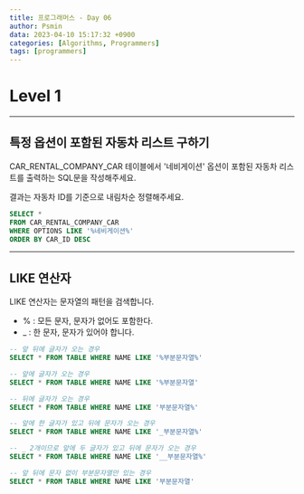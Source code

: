 ```yaml
---
title: 프로그래머스 - Day 06
author: Psmin
data: 2023-04-10 15:17:32 +0900
categories: [Algorithms, Programmers]
tags: [programmers]
---
```


# Level 1

---

## 특정 옵션이 포함된 자동차 리스트 구하기

CAR_RENTAL_COMPANY_CAR 테이블에서 '네비게이션' 옵션이 포함된 자동차 리스트를 출력하는 SQL문을 작성해주세요.

결과는 자동차 ID를 기준으로 내림차순 정렬해주세요.

```SQL
SELECT *
FROM CAR_RENTAL_COMPANY_CAR
WHERE OPTIONS LIKE '%네비게이션%'
ORDER BY CAR_ID DESC
```

---

## LIKE 연산자

LIKE 연산자는 문자열의 패턴을 검색합니다.

- % : 모든 문자, 문자가 없어도 포함한다.
- \_ : 한 문자, 문자가 있어야 합니다.

```SQL
-- 앞 뒤에 글자가 오는 경우
SELECT * FROM TABLE WHERE NAME LIKE '%부분문자열%'

-- 앞에 글자가 오는 경우
SELECT * FROM TABLE WHERE NAME LIKE '%부분문자열'

-- 뒤에 글자가 오는 경우
SELECT * FROM TABLE WHERE NAME LIKE '부분문자열%'

-- 앞에 한 글자가 있고 뒤에 문자가 오는 경우
SELECT * FROM TABLE WHERE NAME LIKE '_부분문자열%'

-- _ 2개이므로 앞에 두 글자가 있고 뒤에 문자가 오는 경우
SELECT * FROM TABLE WHERE NAME LIKE '__부분문자열%'

-- 앞 뒤에 문자 없이 부분문자열만 있는 경우
SELECT * FROM TABLE WHERE NAME LIKE '부분문자열'
```
